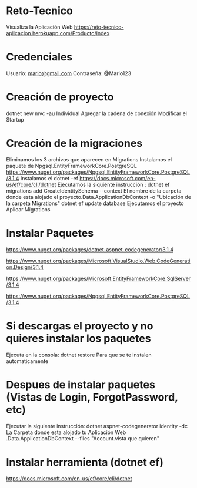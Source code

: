 # Reto-Tecnico
Visualiza la Aplicación Web
https://reto-tecnico-aplicacion.herokuapp.com/Producto/Index

# Credenciales
 Usuario: mario@gmail.com
 Contraseña: @Mario123

# Creación de proyecto
dotnet new mvc -au Individual
Agregar la cadena de conexión
Modificar el Startup

# Creación de la migraciones
Eliminamos los 3 archivos que aparecen en Migrations
Instalamos el paquete de Npgsql.EntityFrameworkCore.PostgreSQL https://www.nuget.org/packages/Npgsql.EntityFrameworkCore.PostgreSQL/3.1.4
Instalamos el dotnet -ef https://docs.microsoft.com/en-us/ef/core/cli/dotnet
Ejecutamos la siquiente instrucción : dotnet ef migrations add CreateIdentitySchema --context El nombre de la carpeta donde esta alojado el proyecto.Data.ApplicationDbContext -o "Ubicación de la carpeta Migrations"
dotnet ef update database
Ejecutamos el proyecto
Aplicar Migrations

# Instalar Paquetes
https://www.nuget.org/packages/dotnet-aspnet-codegenerator/3.1.4

https://www.nuget.org/packages/Microsoft.VisualStudio.Web.CodeGeneration.Design/3.1.4

https://www.nuget.org/packages/Microsoft.EntityFrameworkCore.SqlServer/3.1.4

https://www.nuget.org/packages/Npgsql.EntityFrameworkCore.PostgreSQL/3.1.4

# Si descargas el proyecto y no quieres instalar los paquetes
Ejecuta en la consola: dotnet restore Para que se te instalen automaticamente

# Despues de instalar paquetes (Vistas de Login, ForgotPassword, etc)
Ejecutar la siguiente instrucción: dotnet aspnet-codegenerator identity -dc La Carpeta donde esta alojado tu Aplicación Web .Data.ApplicationDbContext --files "Account.vista que quieren"

# Instalar herramienta (dotnet ef)
https://docs.microsoft.com/en-us/ef/core/cli/dotnet